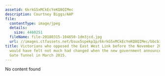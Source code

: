 ```yaml
---
assetid: 6krkG5xMCkEcYeKQ8QIMec
description: Courtney Biggs/AAP
file:
  contentType: image/jpeg
  details:
    size: 4460251
  fileName: file-20180315-104650-1dm3jcd.jpg
  url: //images.ctfassets.net/bsux5spekp1p/6krkG5xMCkEcYeKQ8QIMec/bbcb12fa160c5c2a19ec96e9aaed5f79/file-20180315-104650-1dm3jcd.jpg
title: Victorians who opposed the East West Link before the November 2014 election
  would have felt not much had changed when the new government announced the West
  Gate Tunnel in March 2015.
---
```

No content found